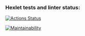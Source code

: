 ### Hexlet tests and linter status:
[![Actions Status](https://github.com/anewauroraeva/frontend-project-11/actions/workflows/hexlet-check.yml/badge.svg)](https://github.com/anewauroraeva/frontend-project-11/actions)

[![Maintainability](https://api.codeclimate.com/v1/badges/f30c7a379ca9e480942f/maintainability)](https://codeclimate.com/github/anewauroraeva/frontend-project-11/maintainability)
